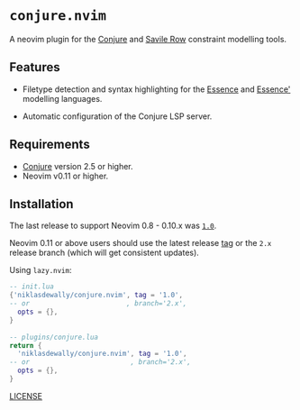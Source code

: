 # `conjure.nvim`

A neovim plugin for the [Conjure](https://github.com/conjure-cp/conjure) and [Savile Row](https://www-users.york.ac.uk/peter.nightingale/savilerow/) constraint modelling tools.

## Features 

* Filetype detection and syntax highlighting for the [Essence](https://conjure.readthedocs.io/en/latest/essence.html) and [Essence'](https://www-users.york.ac.uk/peter.nightingale/savilerow/) modelling languages.

* Automatic configuration of the Conjure LSP server.

## Requirements

* [Conjure](https://github.com/conjure-cp/conjure) version 2.5 or higher.
* Neovim v0.11 or higher. 

## Installation

The last release to support Neovim 0.8 - 0.10.x was [`1.0`](https://github.com/niklasdewally/conjure.nvim/tree/1.0).


Neovim 0.11 or above users should use the latest release [tag](https://github.com/niklasdewally/conjure.nvim/tags) or the `2.x` release branch (which will get consistent updates).

Using `lazy.nvim`:

```lua
-- init.lua
{'niklasdewally/conjure.nvim', tag = '1.0',
-- or                        , branch='2.x',
  opts = {},
}
    
-- plugins/conjure.lua
return {
  'niklasdewally/conjure.nvim', tag = '1.0',
-- or                         , branch='2.x',
  opts = {},
}
```

[LICENSE](LICENSE)

